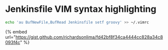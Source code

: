 # Jenkinsfile VIM syntax highlighting



```bash
echo 'au BufNewFile,BufRead Jenkinsfile setf groovy' >> ~/.vimrc
```



{% embed url="https://gist.github.com/richardsonlima/fd42bf8f34ca4444cc828a34c8093f4c" %}
